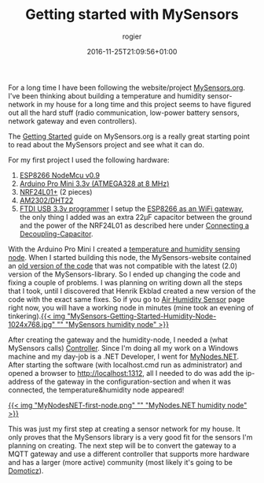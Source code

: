 ﻿---
title: Getting started with MySensors
author: rogier
type: post
date: 2016-11-25T21:09:56+01:00
url: /2016/11/25/getting-started-with-mysensors/
commentFolder: 2016-11-25-getting-started-with-mysensors
categories:
- HomeAutomation
tags:
- MySensors
resources:
- src: MySensors-Getting-Started-Humidity-Node-1024x768.jpg
  title: MySensors humidity node
- src: MyNodesNET-first-node.png
  title: MyNodes.NET humidity node
aliases:
- index.php/2016/11/25/getting-started-with-mysensors/
---
For a long time I have been following the website/project [MySensors.org](https://www.mysensors.org/). I've been thinking about building a temperature and humidity sensor-network in my house for a long time and this project seems to have figured out all the hard stuff (radio communication, low-power battery sensors, network gateway and even controllers).

The [Getting Started](https://www.mysensors.org/about) guide on MySensors.org is a really great starting point to read about the MySensors project and see what it can do.

<span lang="en-US">For my first project I used the following hardware</span><span lang="nl">:</span>


1.  [ESP8266 NodeMcu v0.9](https://www.aliexpress.com/item/V3-Wireless-module-NodeMcu-4M-bytes-Lua-WIFI-Internet-of-Things-development-board-based-ESP8266-for/32532972941.html)
2.  [Arduino Pro Mini 3.3v (ATMEGA328 at 8 MHz)](https://www.aliexpress.com/item/1pcs-lot-Pro-Mini-328-Mini-3-3V-8M-ATMEGA328-ATMEGA328P-AU-3-3V-8MHz-for/32313595044.html)
3.  [<span lang="nl">NRF24L01+</span>](https://www.aliexpress.com/item/1PCS-NRF24L01-NRF24L01-Wireless-Module-2-4G-Wireless-Communication-Module-Upgrade-Module/32667467720.html)<span lang="en-US"> (2 pieces)</span>
4.  [AM2302/DHT22](https://www.aliexpress.com/item/1pcs-DHT22-digital-temperature-and-humidity-sensor-Temperature-and-humidity-module-AM2302-replace-SHT11-SHT15/32316036161.html)
5.  [FTDI USB 3.3v programmer](https://www.aliexpress.com/item/1pcs-FT232RL-FTDI-USB-3-3V-5-5V-to-TTL-Serial-Adapter-Module-forArduino-Mini-Port/32650148276.html)
<span lang="en-US">I setup the </span>[<span lang="en-US">ESP8266 as an WiFi gateway</span>](https://www.mysensors.org/build/esp8266_gateway)<span lang="en-US">, the only thing I added was an extra 22</span><span lang="nl">µF </span><span lang="en-US">capacitor between the ground and the power of the NRF24L01 as described here under </span>[<span lang="en-US">Connecting a Decoupling-Capacitor</span>](https://www.mysensors.org/build/connect_radio)<span lang="en-US">.</span>


With the Arduino Pro Mini I created a [temperature and humidity sensing node](https://www.mysensors.org/build/humidity). When I started building this node, the MySensors-website contained an [old version of the code](https://github.com/mysensors/MySensorsArduinoExamples/blob/324679971fcefaa02cbe02b54f7d07a0209c2ccd/examples/HumiditySensor/HumiditySensor.ino) that was not compatible with the latest (2.0) version of the MySensors-library. So I ended up changing the code and fixing a couple of problems. I was planning on writing down all the steps that I took, until I discovered that Henrik Ekblad created a new version of the code with the exact same fixes. So if you go to [Air Humidity Sensor](https://www.mysensors.org/build/humidity) page right now, you will have a working node in minutes (mine took an evening of tinkering).[{{< img "MySensors-Getting-Started-Humidity-Node-1024x768.jpg" ""  "MySensors humidity node" >}}](https://www.progz.nl/homeautomation/wp-content/uploads/2016/11/MySensors-Getting-Started-Humidity-Node.jpg)

After creating the gateway and the humidity-node, I needed a (what MySensors calls) [Controller](https://www.mysensors.org/controller). Since I'm doing all my work on a Windows machine and my day-job is a .NET Developer, I went for [MyNodes.NET](http://www.mynodes.net/). After starting the software (with localhost.cmd run as administrator) and opened a browser to [http://localhost:1312](http://localhost:1312), all I needed to do was add the ip-address of the gateway in the configuration-section and when it was connected, the temperature&humidity node appeared!

[{{< img "MyNodesNET-first-node.png" ""  "MyNodes.NET humidity node" >}}](https://www.progz.nl/homeautomation/wp-content/uploads/2016/11/MyNodesNET-first-node.png)

This was just my first step at creating a sensor network for my house. It only proves that the MySensors library is a very good fit for the sensors I'm planning on creating. The next step will be to convert the gateway to a MQTT gateway and use a different controller that supports more hardware and has a larger (more active) community (most likely it's going to be [Domoticz](http://domoticz.com/)).
